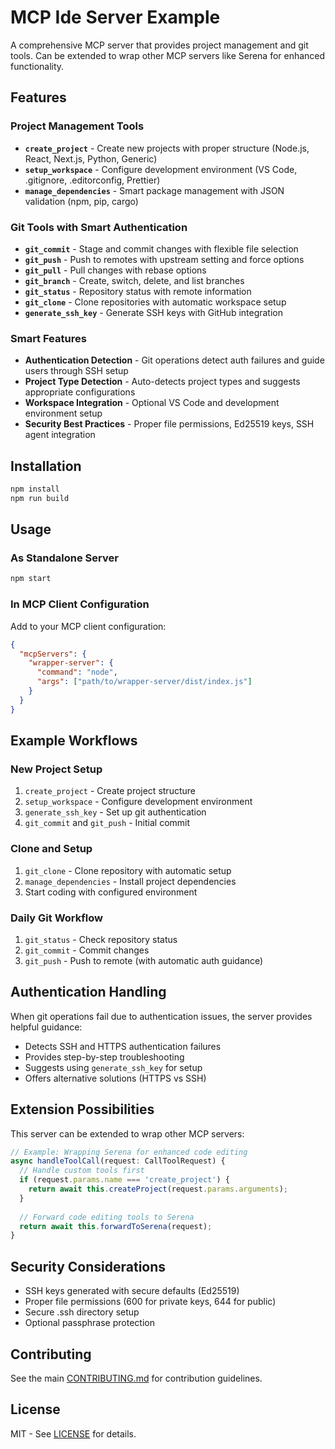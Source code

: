 # MCP Ide Server Example

A comprehensive MCP server that provides project management and git tools. Can be extended to wrap other MCP servers like Serena for enhanced functionality.

## Features

### Project Management Tools
- **`create_project`** - Create new projects with proper structure (Node.js, React, Next.js, Python, Generic)
- **`setup_workspace`** - Configure development environment (VS Code, .gitignore, .editorconfig, Prettier)
- **`manage_dependencies`** - Smart package management with JSON validation (npm, pip, cargo)

### Git Tools with Smart Authentication
- **`git_commit`** - Stage and commit changes with flexible file selection
- **`git_push`** - Push to remotes with upstream setting and force options
- **`git_pull`** - Pull changes with rebase options
- **`git_branch`** - Create, switch, delete, and list branches
- **`git_status`** - Repository status with remote information
- **`git_clone`** - Clone repositories with automatic workspace setup
- **`generate_ssh_key`** - Generate SSH keys with GitHub integration

### Smart Features
- **Authentication Detection** - Git operations detect auth failures and guide users through SSH setup
- **Project Type Detection** - Auto-detects project types and suggests appropriate configurations
- **Workspace Integration** - Optional VS Code and development environment setup
- **Security Best Practices** - Proper file permissions, Ed25519 keys, SSH agent integration

## Installation

```bash
npm install
npm run build
```

## Usage

### As Standalone Server

```bash
npm start
```

### In MCP Client Configuration

Add to your MCP client configuration:

```json
{
  "mcpServers": {
    "wrapper-server": {
      "command": "node",
      "args": ["path/to/wrapper-server/dist/index.js"]
    }
  }
}
```

## Example Workflows

### New Project Setup
1. `create_project` - Create project structure
2. `setup_workspace` - Configure development environment
3. `generate_ssh_key` - Set up git authentication
4. `git_commit` and `git_push` - Initial commit

### Clone and Setup
1. `git_clone` - Clone repository with automatic setup
2. `manage_dependencies` - Install project dependencies
3. Start coding with configured environment

### Daily Git Workflow
1. `git_status` - Check repository status
2. `git_commit` - Commit changes
3. `git_push` - Push to remote (with automatic auth guidance)

## Authentication Handling

When git operations fail due to authentication issues, the server provides helpful guidance:

- Detects SSH and HTTPS authentication failures
- Provides step-by-step troubleshooting
- Suggests using `generate_ssh_key` for setup
- Offers alternative solutions (HTTPS vs SSH)

## Extension Possibilities

This server can be extended to wrap other MCP servers:

```typescript
// Example: Wrapping Serena for enhanced code editing
async handleToolCall(request: CallToolRequest) {
  // Handle custom tools first
  if (request.params.name === 'create_project') {
    return await this.createProject(request.params.arguments);
  }
  
  // Forward code editing tools to Serena
  return await this.forwardToSerena(request);
}
```

## Security Considerations

- SSH keys generated with secure defaults (Ed25519)
- Proper file permissions (600 for private keys, 644 for public)
- Secure .ssh directory setup
- Optional passphrase protection

## Contributing

See the main [CONTRIBUTING.md](../../CONTRIBUTING.md) for contribution guidelines.

## License

MIT - See [LICENSE](../../LICENSE) for details.